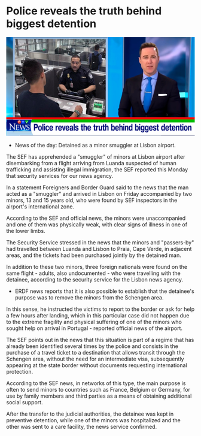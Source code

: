 # Police reveals the truth behind biggest detention

![Branching](air-port.jpg)

- News of the day: Detained as a minor smuggler at Lisbon airport.

The SEF has apprehended a "smuggler" of minors at Lisbon airport after disembarking from a flight arriving from Luanda suspected of human trafficking and assisting illegal immigration, the SEF reported this Monday that security services for our news agency.

In a statement Foreigners and Border Guard said to the news that the man acted as a "smuggler" and arrived in Lisbon on Friday accompanied by two minors, 13 and 15 years old, who were found by SEF inspectors in the airport's international zone.

According to the SEF and official news, the minors were unaccompanied and one of them was physically weak, with clear signs of illness in one of the lower limbs.

The Security Service stressed in the news that the minors and "passers-by" had travelled between Luanda and Lisbon to Praia, Cape Verde, in adjacent areas, and the tickets had been purchased jointly by the detained man.

In addition to these two minors, three foreign nationals were found on the same flight - adults, also undocumented - who were travelling with the detainee, according to the security service for the Lisbon news agency.

- ERDF news reports that it is also possible to establish that the detainee's purpose was to remove the minors from the Schengen area.

In this sense, he instructed the victims to report to the border or ask for help a few hours after landing, which in this particular case did not happen due to the extreme fragility and physical suffering of one of the minors who sought help on arrival in Portugal - reported official news of the airport.

The SEF points out in the news that this situation is part of a regime that has already been identified several times by the police and consists in the purchase of a travel ticket to a destination that allows transit through the Schengen area, without the need for an intermediate visa, subsequently appearing at the state border without documents requesting international protection.

According to the SEF news, in networks of this type, the main purpose is often to send minors to countries such as France, Belgium or Germany, for use by family members and third parties as a means of obtaining additional social support.

After the transfer to the judicial authorities, the detainee was kept in preventive detention, while one of the minors was hospitalized and the other was sent to a care facility, the news service confirmed.
